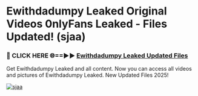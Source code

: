 # Ewithdadumpy Leaked Original Videos 0nlyFans Leaked - Files Updated! (sjaa)

<h3>🔴 CLICK HERE 🌐==►► <a href="https://tinyurl.com/ms9xzufz" rel="nofollow">Ewithdadumpy Leaked Updated Files</a></h3>

Get Ewithdadumpy Leaked and all content. Now you can access all videos and pictures of Ewithdadumpy Leaked. New Updated Files 2025!

[![sjaa](https://i.imgur.com/ppqm5kG.gif)](https://tinyurl.com/ms9xzufz)
